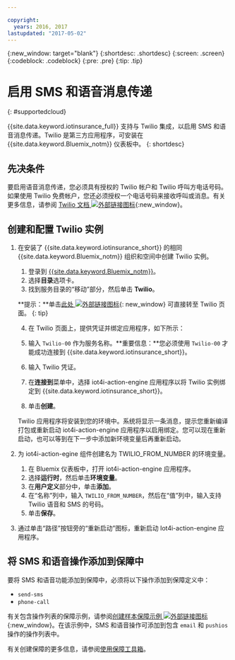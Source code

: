 ```yaml
---

copyright:
  years: 2016, 2017
lastupdated: "2017-05-02"
---
```


<!-- Common attributes used in the template are defined as follows: -->
{:new_window: target="blank"}
{:shortdesc: .shortdesc}
{:screen: .screen}
{:codeblock: .codeblock}
{:pre: .pre}
{:tip: .tip}

# 启用 SMS 和语音消息传递
{: #supportedcloud}

{{site.data.keyword.iotinsurance_full}} 支持与 Twilio 集成，以启用 SMS 和语音消息传递。Twilio 是第三方应用程序，可安装在 {{site.data.keyword.Bluemix_notm}} 仪表板中。
{: shortdesc}

## 先决条件
要启用语音消息传递，您必须具有授权的 Twilio 帐户和 Twilio 呼叫方电话号码。如果使用 Twilio 免费帐户，您还必须授权一个电话号码来接收呼叫或消息。有关更多信息，请参阅 [Twilio 文档 ![外部链接图标](../../icons/launch-glyph.svg)](https://support.twilio.com/hc/en-us/articles/223136107-How-does-Twilio-s-Free-Trial-work-){:new_window}。

## 创建和配置 Twilio 实例
1. 在安装了 {{site.data.keyword.iotinsurance_short}} 的相同 {{site.data.keyword.Bluemix_notm}} 组织和空间中创建 Twilio 实例。
    1. 登录到 [{{site.data.keyword.Bluemix_notm}}](https://console.ng.bluemix.net)。
    2. 选择**目录**选项卡。
    3. 找到服务目录的“移动”部分，然后单击 **Twilio**。

    **提示：**单击[此处 ![外部链接图标](../../icons/launch-glyph.svg "外部链接图标")](https://console.ng.bluemix.net/catalog/services/twilio/){: new_window} 可直接转至 Twilio 页面。
{: tip}

    4. 在 Twilio 页面上，提供凭证并绑定应用程序，如下所示：

      1. 输入 `Twilio-00` 作为服务名称。**重要信息：**您必须使用 `Twilio-00` 才能成功连接到 {{site.data.keyword.iotinsurance_short}}。

      2. 输入 Twilio 凭证。

      3. 在**连接到**菜单中，选择 iot4i-action-engine 应用程序以将 Twilio 实例绑定到 {{site.data.keyword.iotinsurance_short}}。

      4. 单击**创建**。  

    Twilio 应用程序将安装到您的环境中。系统将显示一条消息，提示您重新编译打包或重新启动 iot4i-action-engine 应用程序以启用绑定。您可以现在重新启动，也可以等到在下一步中添加新环境变量后再重新启动。

2. 为 iot4i-action-egine 组件创建名为 TWILIO_FROM_NUMBER 的环境变量。
    1. 在 Bluemix 仪表板中，打开 iot4i-action-engine 应用程序。
    2. 选择**运行时**，然后单击**环境变量**。
    3. 在**用户定义**部分中，单击**添加**。
    4. 在“名称”列中，输入 `TWILIO_FROM_NUMBER`，然后在“值”列中，输入支持 Twilio 语音和 SMS 的号码。
    5. 单击**保存**。

3. 通过单击“路径”按钮旁的“重新启动”图标，重新启动 Iot4i-action-engine 应用程序。

## 将 SMS 和语音操作添加到保障中

要将 SMS 和语音功能添加到保障中，必须将以下操作添加到保障定义中：
  - `send-sms`
  - `phone-call`

有关包含操作列表的保障示例，请参阅[创建样本保障示例 ![外部链接图标](../../icons/launch-glyph.svg)](https://github.com/IBM-Bluemix/iot4i-api-examples-nodejs/blob/master/bl/shield.js){:new_window}。在该示例中，SMS 和语音操作可添加到包含 `email` 和 `pushios` 操作的操作列表中。

有关创建保障的更多信息，请参阅[使用保障工具箱](iotinsurance_shield_toolkit.html)。
